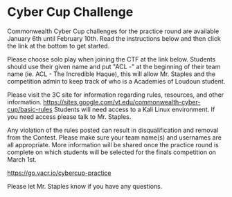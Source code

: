 # Cyber Cup Challenge

Commonwealth Cyber Cup challenges for the practice round are available January 6th until February 10th. Read the instructions below and then click the link at the bottom to get started.

Please choose solo play when joining the CTF at the link below. Students should use their given name and put "ACL -" at the beginning of their team name (ie. ACL - The Incredible Haque), this will allow Mr. Staples and the competition admin to keep track of who is a Academies of Loudoun student.

Please visit the 3C site for information regarding rules, resources, and other information. https://sites.google.com/vt.edu/commonwealth-cyber-cup/basic-rules
Students will need access to a Kali Linux environment. If you need access please talk to Mr. Staples.

Any violation of the rules posted can result in disqualification and removal from the Contest. Please make sure your team name(s) and usernames are all appropriate. More information will be shared once the practice round is complete on which students will be selected for the finals competition on March 1st.

https://go.vacr.io/cybercup-practice

Please let Mr. Staples know if you have any questions.